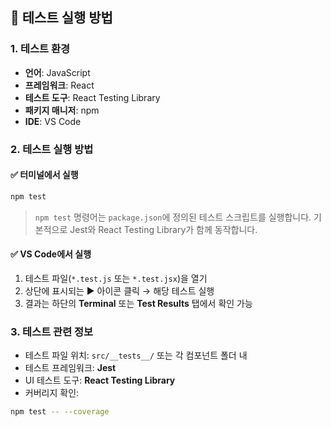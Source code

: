 ## 🧪 테스트 실행 방법

### 1. 테스트 환경
- **언어**: JavaScript  
- **프레임워크**: React  
- **테스트 도구**: React Testing Library  
- **패키지 매니저**: npm  
- **IDE**: VS Code  

### 2. 테스트 실행 방법

#### ✅ 터미널에서 실행
```bash
npm test
```
> `npm test` 명령어는 `package.json`에 정의된 테스트 스크립트를 실행합니다. 기본적으로 Jest와 React Testing Library가 함께 동작합니다.

#### ✅ VS Code에서 실행
1. 테스트 파일(`*.test.js` 또는 `*.test.jsx`)을 열기  
2. 상단에 표시되는 ▶ 아이콘 클릭 → 해당 테스트 실행  
3. 결과는 하단의 **Terminal** 또는 **Test Results** 탭에서 확인 가능

### 3. 테스트 관련 정보
- 테스트 파일 위치: `src/__tests__/` 또는 각 컴포넌트 폴더 내  
- 테스트 프레임워크: **Jest**  
- UI 테스트 도구: **React Testing Library**  
- 커버리지 확인:
```bash
npm test -- --coverage